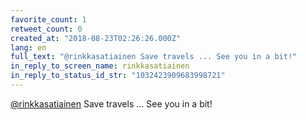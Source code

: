 ```yaml
---
favorite_count: 1
retweet_count: 0
created_at: "2018-08-23T02:26:26.000Z"
lang: en
full_text: "@rinkkasatiainen Save travels ... See you in a bit!"
in_reply_to_screen_name: rinkkasatiainen
in_reply_to_status_id_str: "1032423909683998721"
---
```


[@rinkkasatiainen](https://twitter.com/rinkkasatiainen) Save travels ... See you
in a bit!
